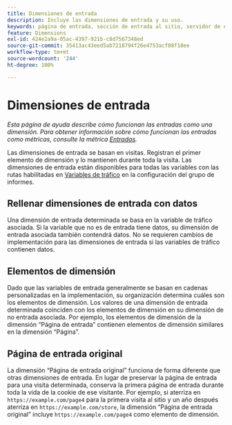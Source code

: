```yaml
---
title: Dimensiones de entrada
description: Incluye las dimensiones de entrada y su uso.
keywords: página de entrada, sección de entrada al sitio, servidor de entrada, conocimiento personalizado de entrada
feature: Dimensions
exl-id: 424e2a9a-05ac-4397-921b-c8d7567348ed
source-git-commit: 35413ac43eed5ab7218794f26e4753acf08f18ee
workflow-type: tm+mt
source-wordcount: '244'
ht-degree: 100%

---
```


# Dimensiones de entrada

*Esta página de ayuda describe cómo funcionan las entradas como una dimensión. Para obtener información sobre cómo funcionan las entradas como métricas, consulte la métrica [Entradas](../metrics/entries.md).*

Las dimensiones de entrada se basan en visitas. Registran el primer elemento de dimensión y lo mantienen durante toda la visita. Las dimensiones de entrada están disponibles para todas las variables con las rutas habilitadas en [Variables de tráfico](/help/admin/admin/c-traffic-variables/traffic-var.md) en la configuración del grupo de informes.

## Rellenar dimensiones de entrada con datos

Una dimensión de entrada determinada se basa en la variable de tráfico asociada. Si la variable que no es de entrada tiene datos, su dimensión de entrada asociada también contendrá datos. No se requieren cambios de implementación para las dimensiones de entrada si las variables de tráfico contienen datos.

## Elementos de dimensión

Dado que las variables de entrada generalmente se basan en cadenas personalizadas en la implementación, su organización determina cuáles son los elementos de dimensión. Los valores de una dimensión de entrada determinada coinciden con los elementos de dimensión en su dimensión de no entrada asociada. Por ejemplo, los elementos de dimensión de la dimensión “Página de entrada” contienen elementos de dimensión similares en la dimensión “Página”.

## Página de entrada original

La dimensión “Página de entrada original” funciona de forma diferente que otras dimensiones de entrada. En lugar de preservar la página de entrada para una visita determinada, conserva la primera página de entrada durante toda la vida de la cookie de ese visitante. Por ejemplo, si aterriza en `https://example.com/page4` para la primera visita al sitio y un año después aterriza en `https://example.com/store`, la dimensión “Página de entrada original” incluye `https://example.com/page4` como elemento de dimensión.
